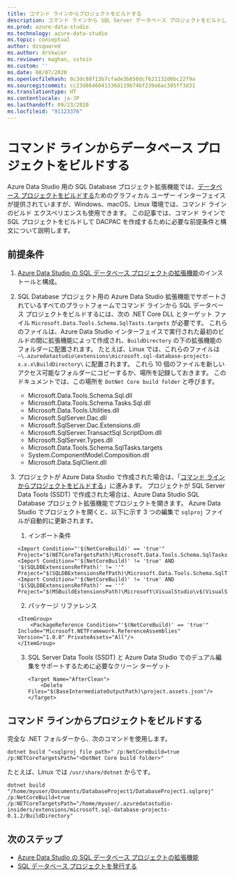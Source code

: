 ```yaml
---
title: コマンド ラインからプロジェクトをビルドする
description: コマンド ラインから SQL Server データベース プロジェクトをビルドします
ms.prod: azure-data-studio
ms.technology: azure-data-studio
ms.topic: conceptual
author: dzsquared
ms.author: drskwier
ms.reviewer: maghan, sstein
ms.custom: ''
ms.date: 08/07/2020
ms.openlocfilehash: 8c3dc88f13b7cfade3b650dcf621132d6bc22f9a
ms.sourcegitcommit: cc23d8646041336d119b74bf239a6ac305ff3d31
ms.translationtype: HT
ms.contentlocale: ja-JP
ms.lasthandoff: 09/23/2020
ms.locfileid: "91123376"
---
```

# <a name="build-a-database-project-from-command-line"></a>コマンド ラインからデータベース プロジェクトをビルドする

Azure Data Studio 用の SQL Database プロジェクト拡張機能では、[データベース プロジェクトをビルドする](sql-database-project-extension-build.md)ためのグラフィカル ユーザー インターフェイスが提供されていますが、Windows、macOS、Linux 環境では、コマンド ラインのビルド エクスペリエンスも使用できます。 この記事では、コマンド ラインで SQL プロジェクトをビルドして DACPAC を作成するために必要な前提条件と構文について説明します。

## <a name="prerequisites"></a>前提条件

1. [Azure Data Studio の SQL データベース プロジェクトの拡張機能](sql-database-project-extension.md)のインストールと構成。

2. SQL Database プロジェクト用の Azure Data Studio 拡張機能でサポートされているすべてのプラットフォームでコマンド ラインから SQL データベース プロジェクトをビルドするには、次の .NET Core DLL とターゲット ファイル `Microsoft.Data.Tools.Schema.SqlTasts.targets` が必要です。 これらのファイルは、Azure Data Studio インターフェイスで実行された最初のビルドの間に拡張機能によって作成され、`BuildDirectory` の下の拡張機能のフォルダーに配置されます。  たとえば、Linux では、これらのファイルは `~\.azuredatastudio\extensions\microsoft.sql-database-projects-x.x.x\BuildDirectory\` に配置されます。  これら 10 個のファイルを新しいアクセス可能なフォルダーにコピーするか、場所を記録しておきます。  このドキュメントでは、この場所を `DotNet Core build folder` と呼びます。

    - Microsoft.Data.Tools.Schema.Sql.dll
    - Microsoft.Data.Tools.Schema.Tasks.Sql.dll
    - Microsoft.Data.Tools.Utilities.dll
    - Microsoft.SqlServer.Dac.dll
    - Microsoft.SqlServer.Dac.Extensions.dll
    - Microsoft.SqlServer.TransactSql.ScriptDom.dll
    - Microsoft.SqlServer.Types.dll
    - Microsoft.Data.Tools.Schema.SqlTasks.targets
    - System.ComponentModel.Composition.dll
    - Microsoft.Data.SqlClient.dll

3. プロジェクトが Azure Data Studio で作成された場合は、「[コマンド ラインからプロジェクトをビルドする](#build-the-project-from-the-command-line)」に進みます。 プロジェクトが SQL Server Data Tools (SSDT) で作成された場合は、Azure Data Studio SQL Database プロジェクト拡張機能でプロジェクトを開きます。  Azure Data Studio でプロジェクトを開くと、以下に示す 3 つの編集で `sqlproj` ファイルが自動的に更新されます。

    1. インポート条件

    ```console
    <Import Condition="'$(NetCoreBuild)' == 'true'" Project="$(NETCoreTargetsPath)\Microsoft.Data.Tools.Schema.SqlTasks.targets"/> 
    <Import Condition="'$(NetCoreBuild)' != 'true' AND '$(SQLDBExtensionsRefPath)' != ''" Project="$(SQLDBExtensionsRefPath)\Microsoft.Data.Tools.Schema.SqlTasks.targets"/>
    <Import Condition="'$(NetCoreBuild)' != 'true' AND '$(SQLDBExtensionsRefPath)' == ''" Project="$(MSBuildExtensionsPath)\Microsoft\VisualStudio\v$(VisualStudioVersion)\SSDT\Microsoft.Data.Tools.Schema.SqlTasks.targets"/>
    ```

    2. パッケージ リファレンス

    ```console
    <ItemGroup>
        <PackageReference Condition="'$(NetCoreBuild)' == 'true'" Include="Microsoft.NETFramework.ReferenceAssemblies" Version="1.0.0" PrivateAssets="All"/>
    </ItemGroup>
    ```

    3. SQL Server Data Tools (SSDT) と Azure Data Studio でのデュアル編集をサポートするために必要なクリーン ターゲット

        ```console
        <Target Name="AfterClean">
            <Delete Files="$(BaseIntermediateOutputPath)\project.assets.json"/>
        </Target>
        ```

## <a name="build-the-project-from-the-command-line"></a>コマンド ラインからプロジェクトをビルドする

完全な .NET フォルダーから、次のコマンドを使用します。

```console
dotnet build "<sqlproj file path>" /p:NetCoreBuild=true /p:NETCoreTargetsPath="<DotNet Core build folder>"
```

たとえば、Linux では `/usr/share/dotnet` からです。

```console
dotnet build "/home/myuser/Documents/DatabaseProject1/DatabaseProject1.sqlproj" /p:NetCoreBuild=true /p:NETCoreTargetsPath="/home/myuser/.azuredatastudio-insiders/extensions/microsoft.sql-database-projects-0.1.2/BuildDirectory"  
```

## <a name="next-steps"></a>次のステップ

- [Azure Data Studio の SQL データベース プロジェクトの拡張機能](sql-database-project-extension.md)
- [SQL データベース プロジェクトを発行する](sql-database-project-extension-build.md#publish-a-database-project)
